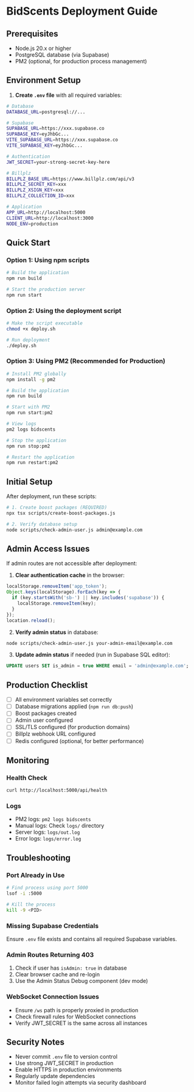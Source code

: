 # BidScents Deployment Guide

## Prerequisites

- Node.js 20.x or higher
- PostgreSQL database (via Supabase)
- PM2 (optional, for production process management)

## Environment Setup

1. **Create `.env` file** with all required variables:
```bash
# Database
DATABASE_URL=postgresql://...

# Supabase
SUPABASE_URL=https://xxx.supabase.co
SUPABASE_KEY=eyJhbGc...
VITE_SUPABASE_URL=https://xxx.supabase.co
VITE_SUPABASE_KEY=eyJhbGc...

# Authentication
JWT_SECRET=your-strong-secret-key-here

# Billplz
BILLPLZ_BASE_URL=https://www.billplz.com/api/v3
BILLPLZ_SECRET_KEY=xxx
BILLPLZ_XSIGN_KEY=xxx
BILLPLZ_COLLECTION_ID=xxx

# Application
APP_URL=http://localhost:5000
CLIENT_URL=http://localhost:3000
NODE_ENV=production
```

## Quick Start

### Option 1: Using npm scripts
```bash
# Build the application
npm run build

# Start the production server
npm run start
```

### Option 2: Using the deployment script
```bash
# Make the script executable
chmod +x deploy.sh

# Run deployment
./deploy.sh
```

### Option 3: Using PM2 (Recommended for Production)
```bash
# Install PM2 globally
npm install -g pm2

# Build the application
npm run build

# Start with PM2
npm run start:pm2

# View logs
pm2 logs bidscents

# Stop the application
npm run stop:pm2

# Restart the application
npm run restart:pm2
```

## Initial Setup

After deployment, run these scripts:

```bash
# 1. Create boost packages (REQUIRED)
npx tsx scripts/create-boost-packages.js

# 2. Verify database setup
node scripts/check-admin-user.js admin@example.com
```

## Admin Access Issues

If admin routes are not accessible after deployment:

1. **Clear authentication cache** in the browser:
```javascript
localStorage.removeItem('app_token');
Object.keys(localStorage).forEach(key => {
  if (key.startsWith('sb-') || key.includes('supabase')) {
    localStorage.removeItem(key);
  }
});
location.reload();
```

2. **Verify admin status** in database:
```bash
node scripts/check-admin-user.js your-admin-email@example.com
```

3. **Update admin status** if needed (run in Supabase SQL editor):
```sql
UPDATE users SET is_admin = true WHERE email = 'admin@example.com';
```

## Production Checklist

- [ ] All environment variables set correctly
- [ ] Database migrations applied (`npm run db:push`)
- [ ] Boost packages created
- [ ] Admin user configured
- [ ] SSL/TLS configured (for production domains)
- [ ] Billplz webhook URL configured
- [ ] Redis configured (optional, for better performance)

## Monitoring

### Health Check
```bash
curl http://localhost:5000/api/health
```

### Logs
- PM2 logs: `pm2 logs bidscents`
- Manual logs: Check `logs/` directory
- Server logs: `logs/out.log`
- Error logs: `logs/error.log`

## Troubleshooting

### Port Already in Use
```bash
# Find process using port 5000
lsof -i :5000

# Kill the process
kill -9 <PID>
```

### Missing Supabase Credentials
Ensure `.env` file exists and contains all required Supabase variables.

### Admin Routes Returning 403
1. Check if user has `isAdmin: true` in database
2. Clear browser cache and re-login
3. Use the Admin Status Debug component (dev mode)

### WebSocket Connection Issues
- Ensure `/ws` path is properly proxied in production
- Check firewall rules for WebSocket connections
- Verify JWT_SECRET is the same across all instances

## Security Notes

- Never commit `.env` file to version control
- Use strong JWT_SECRET in production
- Enable HTTPS in production environments
- Regularly update dependencies
- Monitor failed login attempts via security dashboard